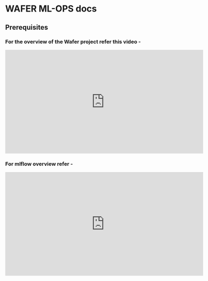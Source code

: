 # WAFER ML-OPS docs

## Prerequisites

### For the overview of the Wafer project refer this video -

<iframe width="630" height="330" src="https://www.youtube.com/embed/rsNAb1KmvFI?start=25157" frameborder="0" allow="accelerometer; autoplay; clipboard-write; encrypted-media; gyroscope; picture-in-picture" allowfullscreen></iframe>

### For mlflow overview refer - 

<iframe width="630" height="330" src="https://www.youtube.com/embed/3XSfxv5RMxE?start=7" frameborder="0" allow="accelerometer; autoplay; clipboard-write; encrypted-media; gyroscope; picture-in-picture" allowfullscreen></iframe>
